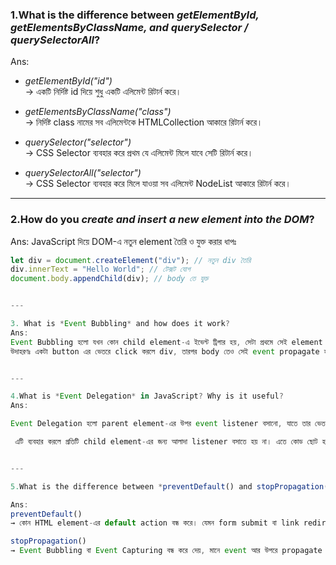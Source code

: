 ### 1.What is the difference between *getElementById, getElementsByClassName, and querySelector / querySelectorAll*?
Ans:
- *getElementById("id")*  
  → একটি নির্দিষ্ট id দিয়ে শুধু একটি এলিমেন্ট রিটার্ন করে।  

- *getElementsByClassName("class")*  
  → নির্দিষ্ট class নামের সব এলিমেন্টকে HTMLCollection আকারে রিটার্ন করে।  

- *querySelector("selector")*  
  → CSS Selector ব্যবহার করে প্রথম যে এলিমেন্ট মিলে যাবে সেটি রিটার্ন করে।  

- *querySelectorAll("selector")*  
  → CSS Selector ব্যবহার করে মিলে যাওয়া সব এলিমেন্ট NodeList আকারে রিটার্ন করে।  

---

### 2.How do you *create and insert a new element into the DOM*?
Ans:
JavaScript দিয়ে DOM-এ নতুন element তৈরি ও যুক্ত করার ধাপঃ  

```js
let div = document.createElement("div"); // নতুন div তৈরি
div.innerText = "Hello World"; // টেক্সট যোগ
document.body.appendChild(div); // body তে যুক্ত


---

3. What is *Event Bubbling* and how does it work?
Ans:
Event Bubbling হলো যখন কোন child element-এ ইভেন্ট ট্রিগার হয়, সেটা প্রথমে সেই element থেকে শুরু হয়ে তার parent → grandparent → root পর্যন্ত ছড়িয়ে যায়।
উদাহরণঃ একটা button এর ভেতরে click করলে div, তারপর body তেও সেই event propagate হয়।


---

4.What is *Event Delegation* in JavaScript? Why is it useful?
Ans:

Event Delegation হলো parent element-এর উপর event listener বসানো, যাতে তার ভেতরের সব child element-এর event একসাথে হ্যান্ডেল করা যায়।

 এটি ব্যবহার করলে প্রতিটি child element-এর জন্য আলাদা listener বসাতে হয় না। এতে কোড ছোট হয় এবং performance ভালো হয়।


---

5.What is the difference between *preventDefault() and stopPropagation()* methods?

Ans:
preventDefault()
→ কোন HTML element-এর default action বন্ধ করে। যেমন form submit বা link redirect বন্ধ করা।

stopPropagation()
→ Event Bubbling বা Event Capturing বন্ধ করে দেয়, মানে event আর উপরে propagate হয় না।





